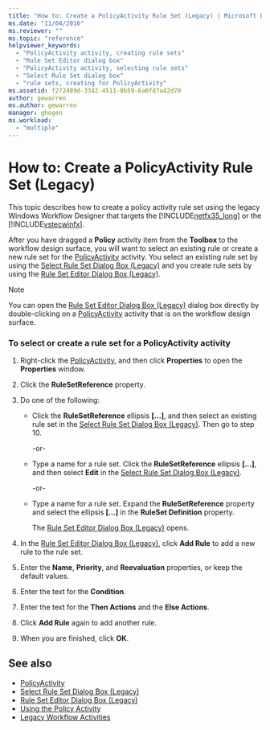 ```yaml
---
title: "How to: Create a PolicyActivity Rule Set (Legacy) | Microsoft Docs"
ms.date: "11/04/2016"
ms.reviewer: ""
ms.topic: "reference"
helpviewer_keywords: 
  - "PolicyActivity activity, creating rule sets"
  - "Rule Set Editor dialog box"
  - "PolicyActivity activity, selecting rule sets"
  - "Select Rule Set dialog box"
  - "rule sets, creating for PolicyActivity"
ms.assetid: f272489d-3342-4511-8b59-6a0fd7a42d70
author: gewarren
ms.author: gewarren
manager: ghogen
ms.workload: 
  - "multiple"
---
```

# How to: Create a PolicyActivity Rule Set (Legacy)

This topic describes how to create a policy activity rule set using the legacy Windows Workflow Designer that targets the [!INCLUDE[netfx35_long](../workflow-designer/includes/netfx35_long_md.md)] or the [!INCLUDE[vstecwinfx](../workflow-designer/includes/vstecwinfx_md.md)].

 After you have dragged a **Policy** activity item from the **Toolbox** to the workflow design surface, you will want to select an existing rule or create a new rule set for the [PolicyActivity](http://go.microsoft.com/fwlink?LinkID=65019) activity. You select an existing rule set by using the [Select Rule Set Dialog Box (Legacy)](../workflow-designer/select-rule-set-dialog-box-legacy.md) and you create rule sets by using the [Rule Set Editor Dialog Box (Legacy)](../workflow-designer/rule-set-editor-dialog-box-legacy.md).

> [!NOTE]
> You can open the [Rule Set Editor Dialog Box (Legacy)](../workflow-designer/rule-set-editor-dialog-box-legacy.md) dialog box directly by double-clicking on a [PolicyActivity](http://go.microsoft.com/fwlink?LinkID=65019) activity that is on the workflow design surface.

### To select or create a rule set for a PolicyActivity activity

1.  Right-click the [PolicyActivity](http://go.microsoft.com/fwlink?LinkID=65019), and then click **Properties** to open the **Properties** window.

2.  Click the **RuleSetReference** property.

3.  Do one of the following:

    -   Click the **RuleSetReference** ellipsis **[...]**, and then select an existing rule set in the [Select Rule Set Dialog Box (Legacy)](../workflow-designer/select-rule-set-dialog-box-legacy.md). Then go to step 10.

         -or-

    -   Type a name for a rule set. Click the **RuleSetReference** ellipsis **[...]**, and then select **Edit** in the [Select Rule Set Dialog Box (Legacy)](../workflow-designer/select-rule-set-dialog-box-legacy.md).

         -or-

    -   Type a name for a rule set. Expand the **RuleSetReference** property and select the ellipsis **[...]** in the **RuleSet Definition** property.

         The [Rule Set Editor Dialog Box (Legacy)](../workflow-designer/rule-set-editor-dialog-box-legacy.md) opens.

4.  In the [Rule Set Editor Dialog Box (Legacy)](../workflow-designer/rule-set-editor-dialog-box-legacy.md), click **Add Rule** to add a new rule to the rule set.

5.  Enter the **Name**, **Priority**, and **Reevaluation** properties, or keep the default values.

6.  Enter the text for the **Condition**.

7.  Enter the text for the **Then Actions** and the **Else Actions**.

8.  Click **Add Rule** again to add another rule.

9. When you are finished, click **OK**.

## See also

- [PolicyActivity](http://go.microsoft.com/fwlink?LinkID=65019)
- [Select Rule Set Dialog Box (Legacy)](../workflow-designer/select-rule-set-dialog-box-legacy.md)
- [Rule Set Editor Dialog Box (Legacy)](../workflow-designer/rule-set-editor-dialog-box-legacy.md)
- [Using the Policy Activity](http://go.microsoft.com/fwlink?LinkID=65004)
- [Legacy Workflow Activities](../workflow-designer/legacy-workflow-activities.md)